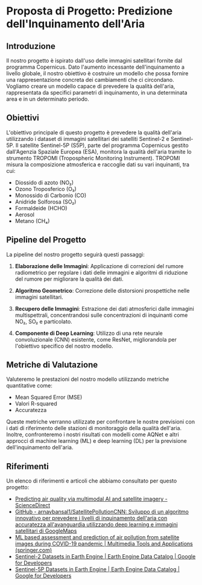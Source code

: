 # Proposta di Progetto: Predizione dell'Inquinamento dell'Aria

## Introduzione
Il nostro progetto è ispirato dall'uso delle immagini satellitari fornite dal programma Copernicus. Dato l'aumento incessante dell'inquinamento a livello globale, il nostro obiettivo è costruire un modello che possa fornire una rappresentazione concreta dei cambiamenti che ci circondano. Vogliamo creare un modello capace di prevedere la qualità dell'aria, rappresentata da specifici parametri di inquinamento, in una determinata area e in un determinato periodo.

## Obiettivi
L'obiettivo principale di questo progetto è prevedere la qualità dell'aria utilizzando i dataset di immagini satellitari dei satelliti Sentinel-2 e Sentinel-5P. Il satellite Sentinel-5P (S5P), parte del programma Copernicus gestito dall'Agenzia Spaziale Europea (ESA), monitora la qualità dell'aria tramite lo strumento TROPOMI (Tropospheric Monitoring Instrument). TROPOMI misura la composizione atmosferica e raccoglie dati su vari inquinanti, tra cui:
- Diossido di azoto (NO₂)
- Ozono Troposferico (O₃)
- Monossido di Carbonio (CO)
- Anidride Solforosa (SO₂)
- Formaldeide (HCHO)
- Aerosol
- Metano (CH₄)

## Pipeline del Progetto
La pipeline del nostro progetto seguirà questi passaggi:

1. **Elaborazione delle Immagini**: Applicazione di correzioni del rumore radiometrico per regolare i dati delle immagini e algoritmi di riduzione del rumore per migliorare la qualità dei dati.

2. **Algoritmo Geometrico**: Correzione delle distorsioni prospettiche nelle immagini satellitari.

3. **Recupero delle Immagini**: Estrazione dei dati atmosferici dalle immagini multispettrali, concentrandosi sulle concentrazioni di inquinanti come NO₂, SO₂ e particolato.

4. **Componente di Deep Learning**: Utilizzo di una rete neurale convoluzionale (CNN) esistente, come ResNet, migliorandola per l'obiettivo specifico del nostro modello.

## Metriche di Valutazione
Valuteremo le prestazioni del nostro modello utilizzando metriche quantitative come:
- Mean Squared Error (MSE)
- Valori R-squared
- Accuratezza

Queste metriche verranno utilizzate per confrontare le nostre previsioni con i dati di riferimento delle stazioni di monitoraggio della qualità dell'aria. Inoltre, confronteremo i nostri risultati con modelli come AQNet e altri approcci di machine learning (ML) e deep learning (DL) per la previsione dell'inquinamento dell'aria.

## Riferimenti
Un elenco di riferimenti e articoli che abbiamo consultato per questo progetto:
- [Predicting air quality via multimodal AI and satellite imagery - ScienceDirect](https://www.sciencedirect.com/science/article/pii/S0031320320305086)
- [GitHub - arnavbansal1/SatellitePollutionCNN: Sviluppo di un algoritmo innovativo per prevedere i livelli di inquinamento dell'aria con accuratezza all'avanguardia utilizzando deep learning e immagini satellitari di GoogleMaps](https://github.com/arnavbansal1/SatellitePollutionCNN)
- [ML based assessment and prediction of air pollution from satellite images during COVID-19 pandemic | Multimedia Tools and Applications (springer.com)](https://link.springer.com/article/10.1007/s11042-020-10062-7)
- [Sentinel-2 Datasets in Earth Engine | Earth Engine Data Catalog | Google for Developers](https://developers.google.com/earth-engine/datasets/catalog/COPERNICUS_S2)
- [Sentinel-5P Datasets in Earth Engine | Earth Engine Data Catalog | Google for Developers](https://developers.google.com/earth-engine/datasets/catalog/COPERNICUS_S5P_OFFL_L3_NO2)
